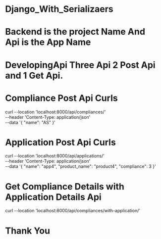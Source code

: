 # Django_With_Serializaers

# Backend is the project Name And Api is the App Name

# DevelopingApi Three Api 2 Post Api and 1 Get Api.

# Compliance Post Api Curls
curl --location 'localhost:8000/api/compliances/' \
--header 'Content-Type: application/json' \
--data '{
  "name": "AS"
}'


# Application Post Api Curls
curl --location 'localhost:8000/api/applications/' \
--header 'Content-Type: application/json' \
--data '{
  "name": "app4",
  "product_name": "product4",
  "compliance": 3
}'

# Get Compliance Details with Application Details Api
curl --location 'localhost:8000/api/compliances/with-application/'


# Thank You 